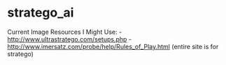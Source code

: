 # stratego_ai

Current Image Resources I Might Use:
	- http://www.ultrastratego.com/setups.php
	- http://www.imersatz.com/probe/help/Rules_of_Play.html (entire site is for stratego)